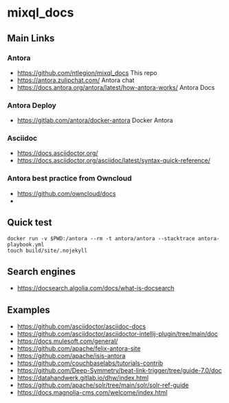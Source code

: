 # mixql_docs

## Main Links

### Antora 
- https://github.com/ntlegion/mixql_docs  This repo
- https://antora.zulipchat.com/ Antora chat
- https://docs.antora.org/antora/latest/how-antora-works/ Antora Docs

### Antora Deploy    
- https://gitlab.com/antora/docker-antora Docker Antora

### Asciidoc
- https://docs.asciidoctor.org/ 
- https://docs.asciidoctor.org/asciidoc/latest/syntax-quick-reference/ 

### Antora best practice from Owncloud
- https://github.com/owncloud/docs
- 

## Quick test

    docker run -v $PWD:/antora --rm -t antora/antora --stacktrace antora-playbook.yml
    touch build/site/.nojekyll

## Search engines
- https://docsearch.algolia.com/docs/what-is-docsearch 

## Examples
- https://github.com/asciidoctor/asciidoc-docs
- https://github.com/asciidoctor/asciidoctor-intellij-plugin/tree/main/doc
- https://docs.mulesoft.com/general/
- https://github.com/apache/felix-antora-site
- https://github.com/apache/isis-antora
- https://github.com/couchbaselabs/tutorials-contrib 
- https://github.com/Deep-Symmetry/beat-link-trigger/tree/guide-7.0/doc
- https://datahandwerk.gitlab.io/dhw/index.html
- https://github.com/apache/solr/tree/main/solr/solr-ref-guide
- https://docs.magnolia-cms.com/welcome/index.html 

